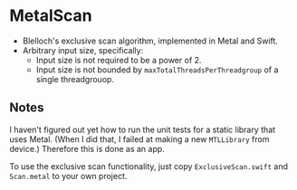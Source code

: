 # MetalScan

* Blelloch's exclusive scan algorithm, implemented in Metal and Swift.
* Arbitrary input size, specifically:
  * Input size is not required to be a power of 2.
  * Input size is not bounded by `maxTotalThreadsPerThreadgroup` of a single threadgrouop.

## Notes

I haven't figured out yet how to run the unit tests for a static library that uses Metal. (When I did that, I failed at making a new `MTLLibrary` from device.) Therefore this is done as an app. 

To use the exclusive scan functionality, just copy `ExclusiveScan.swift` and `Scan.metal` to your own project.
